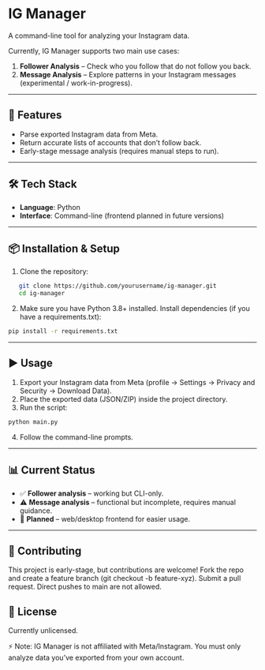 # IG Manager

A command-line tool for analyzing your Instagram data.  

Currently, IG Manager supports two main use cases:

1. **Follower Analysis** – Check who you follow that do not follow you back.  
2. **Message Analysis** – Explore patterns in your Instagram messages (experimental / work-in-progress).  

---

## 🚀 Features
- Parse exported Instagram data from Meta.  
- Return accurate lists of accounts that don’t follow back.  
- Early-stage message analysis (requires manual steps to run).  

---

## 🛠️ Tech Stack
- **Language**: Python  
- **Interface**: Command-line (frontend planned in future versions)  

---

## 📦 Installation & Setup
1. Clone the repository:
```bash
   git clone https://github.com/yourusername/ig-manager.git
   cd ig-manager
```
2. Make sure you have Python 3.8+ installed.
Install dependencies (if you have a requirements.txt):
```bash
pip install -r requirements.txt
```

---

## ▶️ Usage
1. Export your Instagram data from Meta (profile → Settings → Privacy and Security → Download Data).
2. Place the exported data (JSON/ZIP) inside the project directory.
3. Run the script:
```bash
python main.py
```
4. Follow the command-line prompts.

---

## 📊 Current Status
- ✅ **Follower analysis** – working but CLI-only.
- ⚠️ **Message analysis** – functional but incomplete, requires manual guidance.
- 🔮 **Planned** – web/desktop frontend for easier usage.

---

## 🤝 Contributing
This project is early-stage, but contributions are welcome!
Fork the repo and create a feature branch (git checkout -b feature-xyz).
Submit a pull request.
Direct pushes to main are not allowed.

## 📜 License

Currently unlicensed. 

⚡ Note: IG Manager is not affiliated with Meta/Instagram. You must only analyze data you’ve exported from your own account.